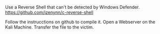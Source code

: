 Use a Reverse Shell that can't be detected by Windows Defender.
https://github.com/izenynn/c-reverse-shell

Follow the instrucctions on github to compile it.
Open a Webserver on the Kali Machine.
Transfer the file to the victim.
